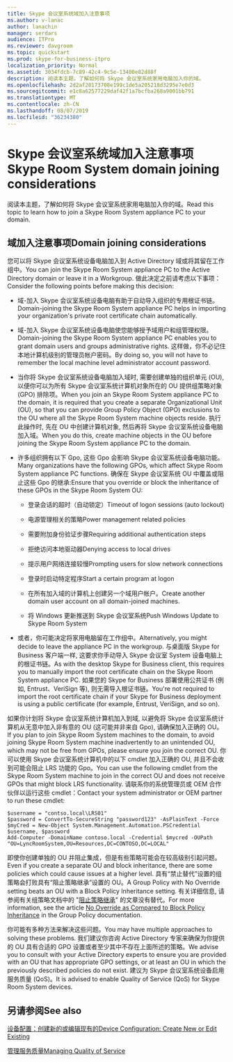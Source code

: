 ```yaml
---
title: Skype 会议室系统域加入注意事项
ms.author: v-lanac
author: lanachin
manager: serdars
audience: ITPro
ms.reviewer: davgroom
ms.topic: quickstart
ms.prod: skype-for-business-itpro
localization_priority: Normal
ms.assetid: 3034fdcb-7c89-42c4-9c5e-13400e82d88f
description: 阅读本主题，了解如何将 Skype 会议室系统家用电脑加入你的域。
ms.openlocfilehash: 2d2af20173708e199c1de5a205218d3295e7e0d3
ms.sourcegitcommit: e1c8a62577229daf42f1a7bcfba268a9001bb791
ms.translationtype: MT
ms.contentlocale: zh-CN
ms.lasthandoff: 08/07/2019
ms.locfileid: "36234380"
---
```

# <a name="skype-room-system-domain-joining-considerations"></a><span data-ttu-id="df6c9-103">Skype 会议室系统域加入注意事项</span><span class="sxs-lookup"><span data-stu-id="df6c9-103">Skype Room System domain joining considerations</span></span>
 
<span data-ttu-id="df6c9-104">阅读本主题，了解如何将 Skype 会议室系统家用电脑加入你的域。</span><span class="sxs-lookup"><span data-stu-id="df6c9-104">Read this topic to learn how to join a Skype Room System appliance PC to your domain.</span></span>
  
## <a name="domain-joining-considerations"></a><span data-ttu-id="df6c9-105">域加入注意事项</span><span class="sxs-lookup"><span data-stu-id="df6c9-105">Domain joining considerations</span></span>

<span data-ttu-id="df6c9-106">您可以将 Skype 会议室系统设备电脑加入到 Active Directory 域或将其留在工作组中。</span><span class="sxs-lookup"><span data-stu-id="df6c9-106">You can join the Skype Room System appliance PC to the Active Directory domain or leave it in a Workgroup.</span></span> <span data-ttu-id="df6c9-107">做此决定之前请考虑以下事项：</span><span class="sxs-lookup"><span data-stu-id="df6c9-107">Consider the following points before making this decision:</span></span>
  
- <span data-ttu-id="df6c9-108">域-加入 Skype 会议室系统设备电脑有助于自动导入组织的专用根证书链。</span><span class="sxs-lookup"><span data-stu-id="df6c9-108">Domain-joining the Skype Room System appliance PC helps in importing your organization's private root certificate chain automatically.</span></span>
    
- <span data-ttu-id="df6c9-109">域-加入 Skype 会议室系统设备电脑使您能够授予域用户和组管理权限。</span><span class="sxs-lookup"><span data-stu-id="df6c9-109">Domain-joining the Skype Room System appliance PC enables you to grant domain users and groups administrative rights.</span></span> <span data-ttu-id="df6c9-110">这样做，你不必记住本地计算机级别的管理员帐户密码。</span><span class="sxs-lookup"><span data-stu-id="df6c9-110">By doing so, you will not have to remember the local machine level administrator account password.</span></span>
    
- <span data-ttu-id="df6c9-111">当你将 Skype 会议室系统设备电脑加入域时, 需要创建单独的组织单元 (OU), 以便你可以为所有 Skype 会议室系统计算机对象所在的 OU 提供组策略对象 (GPO) 排除项。</span><span class="sxs-lookup"><span data-stu-id="df6c9-111">When you join an Skype Room System appliance PC to the domain, it is required that you create a separate Organizational Unit (OU), so that you can provide Group Policy Object (GPO) exclusions to the OU where all the Skype Room System machine objects reside.</span></span> <span data-ttu-id="df6c9-112">执行此操作时, 先在 OU 中创建计算机对象, 然后再将 Skype 会议室系统设备电脑加入域。</span><span class="sxs-lookup"><span data-stu-id="df6c9-112">When you do this, create machine objects in the OU before joining the Skype Room System appliance PC to the domain.</span></span>
    
- <span data-ttu-id="df6c9-113">许多组织拥有以下 Gpo, 这些 Gpo 会影响 Skype 会议室系统设备电脑功能。</span><span class="sxs-lookup"><span data-stu-id="df6c9-113">Many organizations have the following GPOs, which affect Skype Room System appliance PC functions.</span></span> <span data-ttu-id="df6c9-114">确保在 Skype 会议室系统 OU 中覆盖或阻止这些 Gpo 的继承:</span><span class="sxs-lookup"><span data-stu-id="df6c9-114">Ensure that you override or block the inheritance of these GPOs in the Skype Room System OU:</span></span> 
    
  - <span data-ttu-id="df6c9-115">登录会话的超时（自动锁定）</span><span class="sxs-lookup"><span data-stu-id="df6c9-115">Timeout of logon sessions (auto lockout)</span></span>
    
  - <span data-ttu-id="df6c9-116">电源管理相关的策略</span><span class="sxs-lookup"><span data-stu-id="df6c9-116">Power management related policies</span></span>
    
  - <span data-ttu-id="df6c9-117">需要附加身份验证步骤</span><span class="sxs-lookup"><span data-stu-id="df6c9-117">Requiring additional authentication steps</span></span>
    
  - <span data-ttu-id="df6c9-118">拒绝访问本地驱动器</span><span class="sxs-lookup"><span data-stu-id="df6c9-118">Denying access to local drives</span></span>
    
  - <span data-ttu-id="df6c9-119">提示用户网络连接较慢</span><span class="sxs-lookup"><span data-stu-id="df6c9-119">Prompting users for slow network connections</span></span>
    
  - <span data-ttu-id="df6c9-120">登录时启动特定程序</span><span class="sxs-lookup"><span data-stu-id="df6c9-120">Start a certain program at logon</span></span>
    
  - <span data-ttu-id="df6c9-121">在所有加入域的计算机上创建另一个域用户帐户。</span><span class="sxs-lookup"><span data-stu-id="df6c9-121">Create another domain user account on all domain-joined machines.</span></span>
    
  - <span data-ttu-id="df6c9-122">将 Windows 更新推送到 Skype 会议室系统</span><span class="sxs-lookup"><span data-stu-id="df6c9-122">Push Windows Update to Skype Room System</span></span>
    
- <span data-ttu-id="df6c9-123">或者，你可能决定将家用电脑留在工作组中。</span><span class="sxs-lookup"><span data-stu-id="df6c9-123">Alternatively, you might decide to leave the appliance PC in the workgroup.</span></span> <span data-ttu-id="df6c9-124">与桌面版 Skype for Business 客户端一样, 这要求你手动导入 Skype 会议室 System 设备电脑上的根证书链。</span><span class="sxs-lookup"><span data-stu-id="df6c9-124">As with the desktop Skype for Business client, this requires you to manually import the root certificate chain on the Skype Room System appliance PC.</span></span> <span data-ttu-id="df6c9-125">如果您的 Skype for Business 部署使用公共证书 (例如, Entrust、VeriSign 等), 则无需导入根证书链。</span><span class="sxs-lookup"><span data-stu-id="df6c9-125">You're not required to import the root certificate chain if your Skype for Business deployment is using a public certificate (for example, Entrust, VeriSign, and so on).</span></span> 
    
<span data-ttu-id="df6c9-126">如果你计划将 Skype 会议室系统计算机加入到域, 以避免将 Skype 会议室系统计算机从无意中加入非有意的 OU (这可能并非来自 Gpo), 请确保加入正确的 OU。</span><span class="sxs-lookup"><span data-stu-id="df6c9-126">If you plan to join Skype Room System machines to the domain, to avoid joining Skype Room System machine inadvertently to an unintended OU, which may not be free from GPOs, please ensure you join the correct OU.</span></span> <span data-ttu-id="df6c9-127">你可以使用 Skype 会议室系统计算机中的以下 cmdlet 加入正确的 OU, 并且不会收到可能会阻止 LRS 功能的 Gpo。</span><span class="sxs-lookup"><span data-stu-id="df6c9-127">You can use the following cmdlet from the Skype Room System machine to join in the correct OU and does not receive GPOs that might block LRS functionality.</span></span> <span data-ttu-id="df6c9-128">请联系你的系统管理员或 OEM 合作伙伴以运行这些 cmdlet：</span><span class="sxs-lookup"><span data-stu-id="df6c9-128">Contact your system administrator or OEM partner to run these cmdlet:</span></span>
  
```
$username = "contso.local\LRS01"
$password = ConvertTo-SecureString "password123" -AsPlainText -Force
$myCred = New-Object System.Management.Automation.PSCredential $username, $password
Add-Computer -DomainName contoso.local -Credential $mycred -OUPath "OU=LyncRoomSystem,OU=Resources,DC=CONTOSO,DC=LOCAL"
```

<span data-ttu-id="df6c9-129">即使你创建单独的 OU 并阻止集成，但是有些策略可能会在较高级别引起问题。</span><span class="sxs-lookup"><span data-stu-id="df6c9-129">Even if you create a separate OU and block inheritance, there are some policies which could cause issues at a higher level.</span></span> <span data-ttu-id="df6c9-130">具有“禁止替代”设置的组策略会打败具有“阻止策略继承”设置的 OU。</span><span class="sxs-lookup"><span data-stu-id="df6c9-130">A Group Policy with No Override setting beats an OU with a Block Policy Inheritance setting.</span></span> <span data-ttu-id="df6c9-131">有关详细信息, 请参阅有关组策略文档中的 "[阻止策略继承](https://docs.microsoft.com/previous-versions/windows/it-pro/windows-2000-server/cc978255(v=technet.10))" 的文章没有替代。</span><span class="sxs-lookup"><span data-stu-id="df6c9-131">For more information, see the article [No Override as Compared to Block Policy Inheritance](https://docs.microsoft.com/previous-versions/windows/it-pro/windows-2000-server/cc978255(v=technet.10)) in the Group Policy documentation.</span></span>
  
<span data-ttu-id="df6c9-132">你可能有多种方法来解决这些问题。</span><span class="sxs-lookup"><span data-stu-id="df6c9-132">You may have multiple approaches to solving these problems.</span></span> <span data-ttu-id="df6c9-133">我们建议你咨询 Active Directory 专家来确保为你提供的 OU 具有合适的 GPO 设置或者至少其中不存在上面所述的策略。</span><span class="sxs-lookup"><span data-stu-id="df6c9-133">We advise you to consult with your Active Directory experts to ensure you are provided with an OU that has appropriate GPO settings, or at least an OU in which the previously described policies do not exist.</span></span> <span data-ttu-id="df6c9-134">建议为 Skype 会议室系统设备启用服务质量 (QoS)。</span><span class="sxs-lookup"><span data-stu-id="df6c9-134">It is advised to enable Quality of Service (QoS) for Skype Room System devices.</span></span>

## <a name="see-also"></a><span data-ttu-id="df6c9-135">另请参阅</span><span class="sxs-lookup"><span data-stu-id="df6c9-135">See also</span></span>
  
[<span data-ttu-id="df6c9-136">设备配置：创建新的或编辑现有的</span><span class="sxs-lookup"><span data-stu-id="df6c9-136">Device Configuration: Create New or Edit Existing</span></span>](../../help-topics/help-lscp/device-configuration-create-new-or-edit-existing.md)

[<span data-ttu-id="df6c9-137">管理服务质量</span><span class="sxs-lookup"><span data-stu-id="df6c9-137">Managing Quality of Service</span></span>](../../plan-your-deployment/network-requirements/network-requirements.md#managing-quality-of-service)
